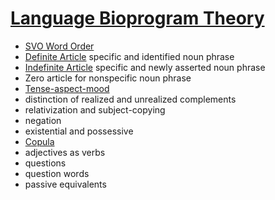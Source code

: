# [Language Bioprogram Theory](https://www.wikipedia.org/wiki/Language_bioprogram_theory)

+ [SVO Word Order](https://www.wikipedia.org/wiki/Subject-verb-object)
+ [Definite Article](https://www.wikipedia.org/wiki/Definite_article) specific and identified noun phrase
+ [Indefinite Article](https://www.wikipedia.org/wiki/Indefinite_article) specific and newly asserted noun phrase
+ Zero article for nonspecific noun phrase
+ [Tense-aspect-mood](https://www.wikipedia.org/wiki/Tense-aspect-mood)
+ distinction of realized and unrealized complements
+ relativization and subject-copying
+ negation
+ existential and possessive
+ [Copula](https://www.wikipedia.org/wiki/Copula_(linguistics))
+ adjectives as verbs
+ questions
+ question words
+ passive equivalents